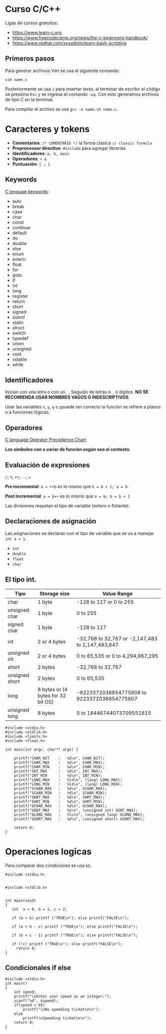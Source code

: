 # Curso C/C++

Ligas de cursos gratuitos:

- https://www.learn-c.org
- https://www.freecodecamp.org/news/the-c-beginners-handbook/
- https://www.redhat.com/sysadmin/learn-bash-scripting

## Primeros pasos

Para generar archivos Vim se usa el siguiente comando:

```
vim name.c
```

Posteriormente se usa `i` para insertar texto, al terminar de escribir el código se presiona `Esc` y se ingresa el comando `:wq`. Con esto generamos archivos de tipo C en la terminal. 

Para compilar el archivo se usa `gcc -o name.sh name.c`. 

# Caracteres y tokens

- **Comentarios**: `/* COMENTARIO */` la forma clasica `// classic formula`
- **Preprocessor directive**: `#include` para agregar librerias 
- **Identificadores**: `a, b, main`
- **Operadores**: `+ &`
- **Puntuación**: `{ ; }`

## Keywords

[C lenguaje keywords](https://www.programiz.com/c-programming/list-all-keywords-c-language):

- auto
- break
- case
- char
- const
- continue
- default
- do
- double
- else
- enum
- extern
- float
- for
- goto
- if
- int
- long
- register
- return
- short
- signed
- sizeof
- static
- struct
- switch
- typedef
- union
- unsigned
- void
- volatile
- while

## Identificadores

Inician con una letra o con un `_`. Seguido de letras ó `_` ó digitos. **NO SE RECOMIENDA USAR NOMBRES VAGOS O INDESCRIPTIVOS**. 

Usar las variables `x`, `y`, `q` o `p`puede ser correcto la función se refiere a planos o a funciones lógicas. 


## Operadores

[C language Operator Precedence Chart](https://en.cppreference.com/w/c/language/operator_precedence)

**Los simbolos van a variar de función según sea el contexto.**


## Evaluación de expresiones 

`/`; `%`; `++`; `--`; `=`

**Pre incremental**:
`a = ++b` es lo mismo que `b = b + 1; a = b`

**Post Incremental**:
`a = b++` es lo mismo que `a = b; b = b + 1`

Las divisiones respetan el tipo de variable (entero o flotante).

## Declaraciones de asignación

Las asignaciones se declaran con el tipo de variable que se va a manejar `int a = 1`. 

- `int`
- `double`
- `float`
- `char`

## El tipo **int**.

| Tipo    | Storage size | Value Range | 
|---------|--------------|-------------|
|char     | 1 byte       | -128 to 127 or 0 to 255|
| unsigned char | 1 byte | 0 to 255    |
| signed char | 1 byte   | -128 to 127 |
| int     | 2 or 4 bytes | -32,768 to 32,767 or -2,147,483 to 2,147,483,647 |
| unsigned int | 2 or 4 bytes | 0 to 65,535 or 0 to 4,294,967,295 |
| short   | 2 bytes      | -32,768 to 32,767 |
| unsigned short | 2 bytes | 0 to 65,535 |
| long    | 8 bytes or (4 bytes for 32 bit OS) | -9223372036854775808 to 9223372036854775807 |
| unsigned long | 8 bytes | 0 to 18446744073709551615 |

```
#include <stdio.h>
#include <stdlib.h>
#include <limits.h>
#include <float.h>

int main(int argc, char** argv) {

    printf("CHAR_BIT    :   %d\n", CHAR_BIT);
    printf("CHAR_MAX    :   %d\n", CHAR_MAX);
    printf("CHAR_MIN    :   %d\n", CHAR_MIN);
    printf("INT_MAX     :   %d\n", INT_MAX);
    printf("INT_MIN     :   %d\n", INT_MIN);
    printf("LONG_MAX    :   %ld\n", (long) LONG_MAX);
    printf("LONG_MIN    :   %ld\n", (long) LONG_MIN);
    printf("SCHAR_MAX   :   %d\n", SCHAR_MAX);
    printf("SCHAR_MIN   :   %d\n", SCHAR_MIN);
    printf("SHRT_MAX    :   %d\n", SHRT_MAX);
    printf("SHRT_MIN    :   %d\n", SHRT_MIN);
    printf("UCHAR_MAX   :   %d\n", UCHAR_MAX);
    printf("UINT_MAX    :   %u\n", (unsigned int) UINT_MAX);
    printf("ULONG_MAX   :   %lu\n", (unsigned long) ULONG_MAX);
    printf("USHRT_MAX   :   %d\n", (unsigned short) USHRT_MAX);

    return 0;
}

```

# Operaciones logicas

Para comparar dos condiciones se usa `&&`. 

```
#include <stdio.h>


#include <stdlib.h>


int main(void)
{
   int  a = 0, b = 1, c = 2;
   
   if (a < b) printf ("TRUE\n"); else printf("FALSE\n");

   if (a < b - c) printf ("TRUE\n"); else printf("FALSE\n");   
   
   if (b < c - 1) printf ("TRUE\n"); else printf("FALSE\n"); 

   if (!c) printf ("TRUE\n"); else printf("FALSE\n");
     return 0;
}

```

## Condicionales if else

```
#include <stdio.h>
int main()
{
    int speed;
    printf("\nEnter your speed as an integer:");
    scanf("%d", &speed);
    if(speed < 65)
        printf("\nNo speeding ticket\n\n");
    else 
        printf(\nSpeeding ticket\n\n");
    return 0;
}




